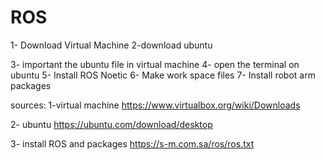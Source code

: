 # ROS
1- Download Virtual Machine 2-download ubuntu

3- important the ubuntu file in virtual machine 4- open the terminal on ubuntu 5- Install ROS Noetic 6- Make work space files 7- Install robot arm packages

sources: 1-virtual machine https://www.virtualbox.org/wiki/Downloads

2- ubuntu https://ubuntu.com/download/desktop

3- install ROS and packages https://s-m.com.sa/ros/ros.txt
